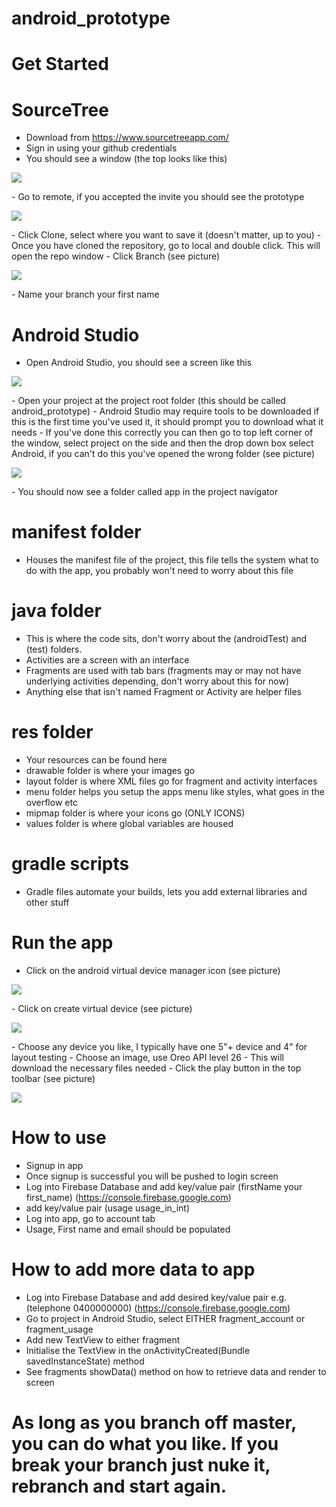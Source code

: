 # android_prototype

# Get Started

# SourceTree
- Download from https://www.sourcetreeapp.com/
- Sign in using your github credentials
- You should see a window (the top looks like this)
<p>
    <img src="https://i.imgur.com/9UseUPq.png" />
</p>
- Go to remote, if you accepted the invite you should see the prototype
<p>
    <img src="https://i.imgur.com/ubd81FK.png" />
</p>
- Click Clone, select where you want to save it (doesn't matter, up to you)
- Once you have cloned the repository, go to local and double click. This will open the repo window
- Click Branch (see picture)
<p>
    <img src="https://i.imgur.com/HS1aXBc.png" />
</p>
- Name your branch your first name

# Android Studio
- Open Android Studio, you should see a screen like this
<p>
    <img src="https://i.imgur.com/Ml6peYk.png" />
</p>
- Open your project at the project root folder (this should be called android_prototype)
- Android Studio may require tools to be downloaded if this is the first time you've used it, it should prompt you to download what it needs
- If you've done this correctly you can then go to top left corner of the window, select project on the side and then the drop down box select Android, if you can't do this you've opened the wrong folder (see picture)
<p>
    <img src="https://i.imgur.com/f0Efbny.png" />
</p>
- You should now see a folder called app in the project navigator

# manifest folder
- Houses the manifest file of the project, this file tells the system what to do with the app, you probably won't need to worry about this file

# java folder
- This is where the code sits, don't worry about the (androidTest) and (test) folders.
- Activities are a screen with an interface
- Fragments are used with tab bars (fragments may or may not have underlying activities depending, don't worry about this for now)
- Anything else that isn't named Fragment or Activity are helper files

# res folder
- Your resources can be found here
- drawable folder is where your images go
- layout folder is where XML files go for fragment and activity interfaces
- menu folder helps you setup the apps menu like styles, what goes in the overflow etc
- mipmap folder is where your icons go (ONLY ICONS)
- values folder is where global variables are housed

# gradle scripts
- Gradle files automate your builds, lets you add external libraries and other stuff

# Run the app
- Click on the android virtual device manager icon (see picture)
<p>
    <img src="https://i.imgur.com/sMELRa0.png" />
</p>
- Click on create virtual device (see picture)
<p>
    <img src="https://i.imgur.com/koOIcQx.png" />
</p>
- Choose any device you like, I typically have one 5"+ device and 4" for layout testing
- Choose an image, use Oreo API level 26
- This will download the necessary files needed
- Click the play button in the top toolbar (see picture)
<p>
    <img src="https://i.imgur.com/389uA0l.png" />
</p>

# How to use
- Signup in app
- Once signup is successful you will be pushed to login screen
- Log into Firebase Database and add key/value pair (firstName your first_name) (https://console.firebase.google.com)
- add key/value pair (usage usage_in_int)
- Log into app, go to account tab
- Usage, First name and email should be populated

# How to add more data to app
- Log into Firebase Database and add desired key/value pair e.g.(telephone 0400000000) (https://console.firebase.google.com)
- Go to project in Android Studio, select EITHER fragment_account or fragment_usage
- Add new TextView to either fragment
- Initialise the TextView in the onActivityCreated(Bundle savedInstanceState) method
- See fragments showData() method on how to retrieve data and render to screen

# As long as you branch off master, you can do what you like. If you break your branch just nuke it, rebranch and start again.
